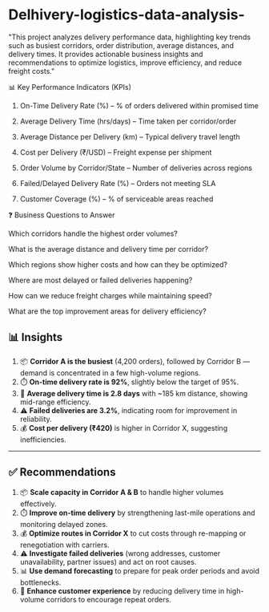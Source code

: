 # Delhivery-logistics-data-analysis-
"This project analyzes delivery performance data, highlighting key trends such as busiest corridors, order distribution, average distances, and delivery times. It provides actionable business insights and recommendations to optimize logistics, improve efficiency, and reduce freight costs."


📊 Key Performance Indicators (KPIs)

1. On-Time Delivery Rate (%) – % of orders delivered within promised time

2. Average Delivery Time (hrs/days) – Time taken per corridor/order

3. Average Distance per Delivery (km) – Typical delivery travel length

4. Cost per Delivery (₹/USD) – Freight expense per shipment

5. Order Volume by Corridor/State – Number of deliveries across regions

6. Failed/Delayed Delivery Rate (%) – Orders not meeting SLA

7. Customer Coverage (%) – % of serviceable areas reached

❓ Business Questions to Answer

Which corridors handle the highest order volumes?

What is the average distance and delivery time per corridor?

Which regions show higher costs and how can they be optimized?

Where are most delayed or failed deliveries happening?

How can we reduce freight charges while maintaining speed?

What are the top improvement areas for delivery efficiency?


## 📊 Insights
1. 📦 **Corridor A is the busiest** (4,200 orders), followed by Corridor B — demand is concentrated in a few high-volume regions.  
2. ⏱️ **On-time delivery rate is 92%**, slightly below the target of 95%.  
3. 🚚 **Average delivery time is 2.8 days** with ~185 km distance, showing mid-range efficiency.  
4. ⚠️ **Failed deliveries are 3.2%**, indicating room for improvement in reliability.  
5. 💰 **Cost per delivery (₹420)** is higher in Corridor X, suggesting inefficiencies.  

---

## ✅ Recommendations
1. 📦 **Scale capacity in Corridor A & B** to handle higher volumes effectively.  
2. ⏱️ **Improve on-time delivery** by strengthening last-mile operations and monitoring delayed zones.  
3. 💰 **Optimize routes in Corridor X** to cut costs through re-mapping or renegotiation with carriers.  
4. ⚠️ **Investigate failed deliveries** (wrong addresses, customer unavailability, partner issues) and act on root causes.  
5. 📊 **Use demand forecasting** to prepare for peak order periods and avoid bottlenecks.  
6. 🤝 **Enhance customer experience** by reducing delivery time in high-volume corridors to encourage repeat orders.  

